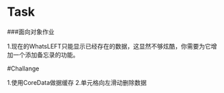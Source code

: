 # Task

###面向对象作业

1.现在的WhatsLEFT只能显示已经存在的数据，这显然不够炫酷，你需要为它增加一个添加备忘录的功能。

#Challange

1.使用CoreData做据缓存
2.单元格向左滑动删除数据
